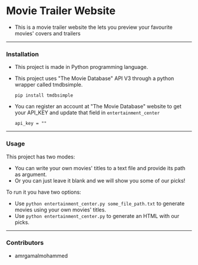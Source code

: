 # Movie Trailer Website

 - This is a movie trailer website the lets you preview your favourite movies' covers and trailers

---
### Installation

 - This project is made in Python programming language.

 - This project uses "The Movie Database" API V3 through a python wrapper called tmdbsimple.

   ```
   pip install tmdbsimple
   ```

 - You can register an account at "The Movie Database" website to get your API_KEY
and update that field in ```entertainment_center```

   ```
   api_key = ""
   ```
---
### Usage


This project has two modes:

 - You can write your own movies' titles to a text file and provide its path as argument.
 - Or you can just leave it blank and we will show you some of our picks!
 
To run it you have two options:

 - Use ```python entertainment_center.py some_file_path.txt``` to generate movies using your own movies' titles.
 - Use ```python entertainment_center.py``` to generate an HTML with our picks.

---
### Contributors

 - amrgamalmohammed